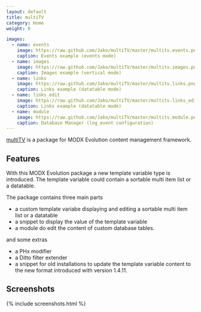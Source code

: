 ```yaml
---
layout: default
title: multiTV
category: Home
weight: 0

images:
  - name: events
    image: https://raw.github.com/Jako/multiTV/master/multitv.events.png
    caption: Events example (events mode)
  - name: images
    image: https://raw.github.com/Jako/multiTV/master/multitv.images.png
    caption: Images example (vertical mode)
  - name: links
    image: https://raw.github.com/Jako/multiTV/master/multitv.links.png
    caption: Links example (datatable mode)
  - name: links_edit
    image: https://raw.github.com/Jako/multiTV/master/multitv.links_edit.png
    caption: Links example (datatable mode)
  - name: module
    image: https://raw.github.com/Jako/multiTV/master/multitv.module.png
    caption: Database Manager (log_event configuration)
---
```


[multiTV](https://github.com/Jako/multiTV) is a package for MODX Evolution content management framework.

## Features

With this MODX Evolution package a new template variable type is introduced. The template variable could contain a sortable multi item list or a datatable.

The package contains three main parts

- a custom template variabe displaying and editing a sortable multi item list or a datatable
- a snippet to display the value of the template variable
- a module do edit the content of custom database tables.

and some extras

- a PHx modifier
- a Ditto filter extender
- a snippet for old installations to update the template variable content to the new format introduced with version 1.4.11.

## Screenshots

{% include screenshots.html %}